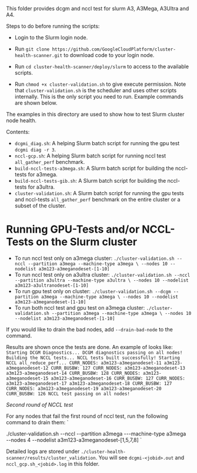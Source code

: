 This folder provides dcgm and nccl test for slurm A3, A3Mega, A3Ultra and A4.

Steps to do before running the scripts:

*   Login to the Slurm login node.

*   Run `git clone
    https://github.com/GoogleCloudPlatform/cluster-health-scanner.git` to
    download code to your login node.

*   Run `cd cluster-health-scanner/deploy/slurm` to access to the available
    scripts.

*   Run `chmod +x cluster-validation.sh` to give execute permission. Note that
    `cluster-validation.sh` is the scheduler and uses other scripts internally.
    This is the only script you need to run. Example commands are shown below.

The examples in this directory are used to show how to test Slurm cluster node
health.

Contents:

*   `dcgmi_diag.sh`: A helping Slurm batch script for running the gpu test
    `dcgmi diag -r 3`.
*   `nccl-gcp.sh`: A helping Slurm batch script for running nccl test
    `all_gather_perf` benchmark.
*   `build-nccl-tests-a3mega.sh`: A Slurm batch script for building the
    nccl-tests for a3mega.
*   `build-nccl-tests-gib.sh`: A Slurm batch script for building the
    nccl-tests for a3ultra.
*   `cluster-validation.sh`: A Slurm batch script for running the gpu tests and
    nccl-tests `all_gather_perf` benchmark on the entire cluster or a subset of
    the cluster.

# Running GPU-Tests and/or NCCL-Tests on the Slurm cluster

* To run nccl test only on a3mega cluster:
`
 ./cluster-validation.sh --nccl --partition a3mega --machine-type a3mega \
  --nodes 10 --nodelist a3m123-a3meganodeset-[1-10]
`
* To run nccl test only on a3ultra cluster:
`
./cluster-validation.sh --nccl --partition a3ultra --machine-type a3ultra \
  --nodes 10 --nodelist a3m123-a3ultranodeset-[1-10]
`
* To run gpu test only on cluster:
`
 ./cluster-validation.sh --dcgm --partition a3mega --machine-type a3mega \
  --nodes 10 --nodelist a3m123-a3meganodeset-[1-10]
`
* To run both nccl test and gpu test on a3mega cluster:
`
 ./cluster-validation.sh --partition a3mega --machine-type a3mega \
  --nodes 10 --nodelist a3m123-a3meganodeset-[1-10]
`

If you would like to drain the bad nodes, add `--drain-bad-node` to the command.

Results are shown once the tests are done. An example of looks like:
`
Starting DCGM Diagnostics... DCGM diagnostics passing on all nodes!
Building the NCCL tests... NCCL tests built successfully! Starting NCCL
all_reduce_perf... CURR_NODES: a3m123-a3meganodeset-11 a3m123-a3meganodeset-12
CURR_BUSBW: 127 CURR_NODES: a3m123-a3meganodeset-13 a3m123-a3meganodeset-14
CURR_BUSBW: 128 CURR_NODES: a3m123-a3meganodeset-15 a3m123-a3meganodeset-16
CURR_BUSBW: 127 CURR_NODES: a3m123-a3meganodeset-17 a3m123-a3meganodeset-18
CURR_BUSBW: 127 CURR_NODES: a3m123-a3meganodeset-19 a3m123-a3meganodeset-20
CURR_BUSBW: 126 NCCL test passing on all nodes!
`

*Second round of NCCL test*

For any nodes that fail the first round of nccl test, run the following command
to drain them:
`
<!-- mdlint off(LINE_OVER_80) -->
 ./cluster-validation.sh --nccl --partition a3mega ---machine-type a3mega \
  --nodes 4 --nodelist a3m123-a3meganodeset-[1,5,7,8]
`

Detailed logs are stored under
`./cluster-health-scanner/results/cluster_validation`.
You will see
`dcgmi-<jobid>.out` and `nccl_gcp.sh_<jobid>.log` in this folder.
